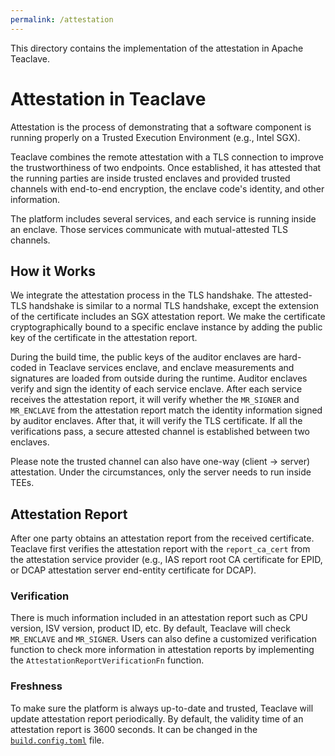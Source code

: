 ```yaml
---
permalink: /attestation
---
```


This directory contains the implementation of the attestation in Apache
Teaclave.

# Attestation in Teaclave

Attestation is the process of demonstrating that a software component is running
properly on a Trusted Execution Environment (e.g., Intel SGX).

Teaclave combines the remote attestation with a TLS connection to improve the
trustworthiness of two endpoints. Once established, it has attested that the
running parties are inside trusted enclaves and provided trusted channels with
end-to-end encryption, the enclave code's identity, and other information.

The platform includes several services, and each service is running inside an
enclave. Those services communicate with mutual-attested TLS channels.

## How it Works

We integrate the attestation process in the TLS handshake. The attested-TLS
handshake is similar to a normal TLS handshake, except the extension of the
certificate includes an SGX attestation report. We make the certificate
cryptographically bound to a specific enclave instance by adding the public key
of the certificate in the attestation report.

During the build time, the public keys of the auditor enclaves are hard-coded in
Teaclave services enclave, and enclave measurements and signatures are loaded
from outside during the runtime. Auditor enclaves verify and sign the identity
of each service enclave. After each service receives the attestation report, it
will verify whether the `MR_SIGNER` and `MR_ENCLAVE` from the attestation report
match the identity information signed by auditor enclaves. After that, it will
verify the TLS certificate. If all the verifications pass, a secure attested
channel is established between two enclaves.

Please note the trusted channel can also have one-way (client -> server)
attestation. Under the circumstances, only the server needs to run inside TEEs.

## Attestation Report

After one party obtains an attestation report from the received certificate. 
Teaclave first verifies the attestation report with the `report_ca_cert` from the 
attestation service provider (e.g., IAS report root CA certificate for EPID, 
or DCAP attestation server end-entity certificate for DCAP).

### Verification

There is much information included in an attestation report such as CPU
version, ISV version, product ID, etc. By default, Teaclave will check
`MR_ENCLAVE` and `MR_SIGNER`. Users can also define a customized
verification function to check more information in attestation reports by
implementing the `AttestationReportVerificationFn` function.

### Freshness

To make sure the platform is always up-to-date and trusted, Teaclave will update
attestation report periodically. By default, the validity time of an attestation
report is 3600 seconds. It can be changed in the
[`build.config.toml`](https://github.com/apache/incubator-teaclave/blob/master/config/build.config.toml)
file.
